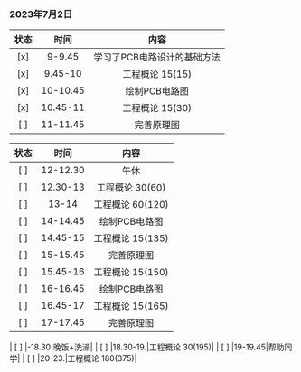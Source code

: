 
### 2023年7月2日

|状态|时间|内容|
|:---:|:---:|:---:|
| [x] |9-9.45|学习了PCB电路设计的基础方法|
| [x] |9.45-10|工程概论 15(15)|
| [x] |10-10.45|绘制PCB电路图|
| [x] |10.45-11|工程概论 15(30)|
| [ ] |11-11.45|完善原理图|

|状态|时间|内容|
|:---:|:---:|:---:|
| [ ] |12-12.30|午休|
| [ ] |12.30-13|工程概论 30(60)|
| [ ] |13-14|工程概论 60(120)|
| [ ] |14-14.45|绘制PCB电路图|
| [ ] |14.45-15|工程概论 15(135)|
| [ ] |15-15.45|完善原理图|
| [ ] |15.45-16|工程概论 15(150)|
| [ ] |16-16.45|绘制PCB电路图|
| [ ] |16.45-17|工程概论 15(165)|
| [ ] |17-17.45|完善原理图|


| [ ] |-18.30|晚饭+洗澡|
| [ ] |18.30-19.|工程概论 30(195)|
| [ ] |19-19.45|帮助同学|
| [ ] |20-23.|工程概论 180(375)|